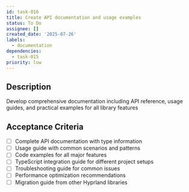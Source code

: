 ```yaml
---
id: task-016
title: Create API documentation and usage examples
status: To Do
assignee: []
created_date: '2025-07-26'
labels:
  - documentation
dependencies:
  - task-015
priority: low
---
```


## Description

Develop comprehensive documentation including API reference, usage guides, and practical examples for all library features

## Acceptance Criteria

- [ ] Complete API documentation with type information
- [ ] Usage guide with common scenarios and patterns
- [ ] Code examples for all major features
- [ ] TypeScript integration guide for different project setups
- [ ] Troubleshooting guide for common issues
- [ ] Performance optimization recommendations
- [ ] Migration guide from other Hyprland libraries
